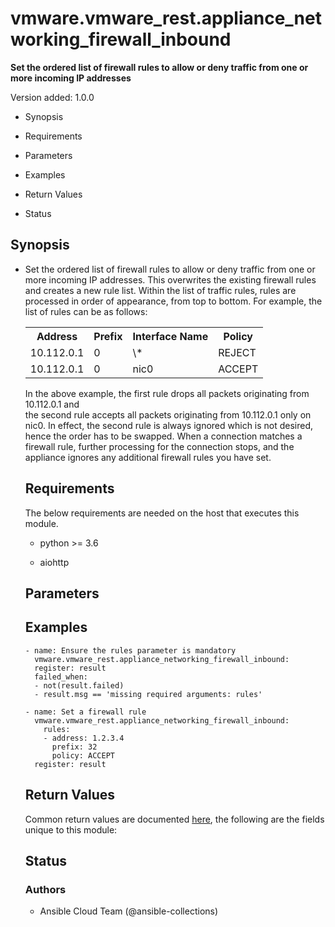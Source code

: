 # vmware.vmware_rest.appliance_networking_firewall_inbound

**Set the ordered list of firewall rules to allow or deny traffic from
one or more incoming IP addresses**

Version added: 1.0.0


* Synopsis


* Requirements


* Parameters


* Examples


* Return Values


* Status

## Synopsis


* Set the ordered list of firewall rules to allow or deny traffic
from one or more incoming IP addresses. This overwrites the
existing firewall rules and creates a new rule list. Within the
list of traffic rules, rules are processed in order of appearance,
from top to bottom. For example, the list of rules can be as
follows: <table> <tr> <th>Address</th><th>Prefix</th><th>Interface
Name</th><th>Policy</th> </tr> <tr>
<td>10.112.0.1</td><td>0</td><td>\*</td><td>REJECT</td> </tr> <tr>
<td>10.112.0.1</td><td>0</td><td>nic0</td><td>ACCEPT</td> </tr>
</table> In the above example, the first rule drops all packets
originating from 10.112.0.1 and<br> the second rule accepts all
packets originating from 10.112.0.1 only on nic0. In effect, the
second rule is always ignored which is not desired, hence the order
has to be swapped. When a connection matches a firewall rule,
further processing for the connection stops, and the appliance
ignores any additional firewall rules you have set.

## Requirements

The below requirements are needed on the host that executes this
module.


* python >= 3.6


* aiohttp

## Parameters

## Examples

```
- name: Ensure the rules parameter is mandatory
  vmware.vmware_rest.appliance_networking_firewall_inbound:
  register: result
  failed_when:
  - not(result.failed)
  - result.msg == 'missing required arguments: rules'

- name: Set a firewall rule
  vmware.vmware_rest.appliance_networking_firewall_inbound:
    rules:
    - address: 1.2.3.4
      prefix: 32
      policy: ACCEPT
  register: result
```

## Return Values

Common return values are documented [here](https://docs.ansible.com/ansible/latest/reference_appendices/common_return_values.html#common-return-values),
the following are the fields unique to this module:

## Status

### Authors


* Ansible Cloud Team (@ansible-collections)
